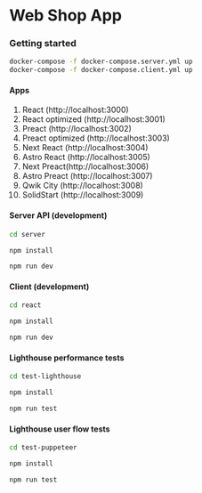 # Web Shop App

### Getting started

```bash
docker-compose -f docker-compose.server.yml up
docker-compose -f docker-compose.client.yml up
```

#### Apps

1. React (http://localhost:3000)
2. React optimized (http://localhost:3001)
3. Preact (http://localhost:3002)
4. Preact optimized (http://localhost:3003)
5. Next React (http://localhost:3004)
6. Astro React (http://localhost:3005)
7. Next Preact(http://localhost:3006)
8. Astro Preact (http://localhost:3007)
9. Qwik City (http://localhost:3008)
10. SolidStart (http://localhost:3009)

#### Server API (development)

```bash
cd server

npm install

npm run dev
```

#### Client (development)

```bash
cd react

npm install

npm run dev
```

#### Lighthouse performance tests

```bash
cd test-lighthouse

npm install

npm run test
```

#### Lighthouse user flow tests

```bash
cd test-puppeteer

npm install

npm run test
```